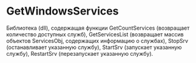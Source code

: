 # GetWindowsServices
Библиотека (dll), содержащая функции GetCountServices (возвращает количество доступных служб), 
GetServicesList (возвращает массив объектов ServicesObj, содержащих информацию о службах), StopSrv (останавливает указанную службу),
StartSrv (запускает указанную службу), RestartSrv (перезапускает указанную службу).
